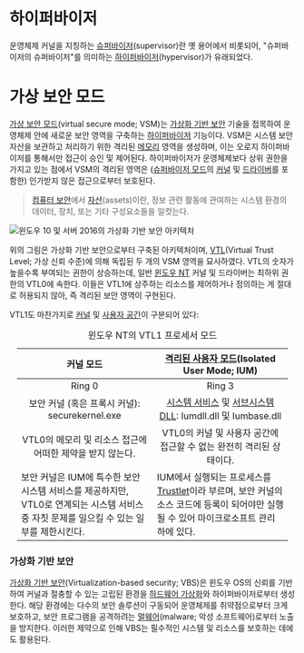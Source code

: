 # 하이퍼바이저
운영체제 커널을 지칭하는 [슈퍼바이저](Kernel.md)(supervisor)란 옛 용어에서 비롯되어, "슈퍼바이저의 슈퍼바이저"를 의미하는 [하이퍼바이저](https://ko.wikipedia.org/wiki/하이퍼바이저)(hypervisor)가 유래되었다.

# 가상 보안 모드
[가상 보안 모드](https://learn.microsoft.com/en-us/virtualization/hyper-v-on-windows/tlfs/vsm)(virtual secure mode; VSM)는 [가상화 기반 보안](#가상화-기반-보안) 기술을 접목하여 운영체제 안에 새로운 보안 영역을 구축하는 [하이퍼바이저](#하이퍼바이저) 기능이다. VSM은 시스템 보안 자산을 보관하고 처리하기 위한 격리된 [메모리](Memory.md) 영역을 생성하며, 이는 오로지 하이퍼바이저를 통해서만 접근이 승인 및 제어된다. 하이퍼바이저가 운영체제보다 상위 권한을 가지고 있는 점에서 VSM의 격리된 영역은 ([슈퍼바이저 모드](Processor.md#프로세서-모드)의 [커널](Kernel.md#nt-커널) 및 [드라이버](Driver.md)를 포함한) 인가받지 않은 접근으로부터 보호된다.

> [컴퓨터 보안](https://ko.wikipedia.org/wiki/컴퓨터_보안)에서 [자산](https://en.wikipedia.org/wiki/Asset_(computer_security))(assets)이란, 정보 관련 활동에 관여하는 시스템 환경의 데이터, 장치, 또는 기타 구성요소들을 일컷는다.

![윈도우 10 및 서버 2016의 가상화 기반 보안 아키텍처](https://learn.microsoft.com/en-us/windows/win32/procthread/images/uim-architecture.png)

위의 그림은 가상화 기반 보안으로부터 구축된 아키텍처이며, [VTL](https://learn.microsoft.com/en-us/virtualization/hyper-v-on-windows/tlfs/vsm#virtual-trust-level-vtl)(Virtual Trust Level; 가상 신뢰 수준)에 의해 독립된 두 개의 VSM 영역을 묘사하였다. VTL의 숫자가 높을수록 부여되는 권한이 상승하는데, 일반 [윈도우 NT](Windows.md) 커널 및 드라이버는 최하위 권한의 VTL0에 속한다. 이들은 VTL1에 상주하는 리소스를 제어하거나 정의하는 게 절대로 허용되지 않아, 즉 격리된 보안 영역이 구현된다.

VTL1도 마찬가지로 [커널](Processor.md#프로세서-모드) 및 [사용자 공간](Processor.md#프로세서-모드)이 구분되어 있다:

<table style="width: 95%; margin: auto;">
<caption style="caption-side: top;">윈도우 NT의 VTL1 프로세서 모드</caption>
<colgroup><col style="width: 50%;"/><col style="width: 50%;"/></colgroup>
<thead><tr><th style="text-align: center;">커널 모드</th><th style="text-align: center;"><a href="https://learn.microsoft.com/en-us/windows/win32/procthread/isolated-user-mode--ium--processes">격리된 사용자 모드</a>(Isolated User Mode; IUM)</th></tr></thead>
<tbody><tr style="text-align: center;"><td>Ring 0</td><td>Ring 3</td></tr><tr style="text-align: center;"><td>보안 커널 (혹은 프록시 커널): securekernel.exe</td><td><a href="WinAPI.md#시스템-서비스">시스템 서비스</a> 및 <a href="Subsystem.md#환경-서브시스템">서브시스템 DLL</a>: Iumdll.dll 및 Iumbase.dll</td></tr><tr style="text-align: center;"><td>VTL0의 메모리 및 리소스 접근에 어떠한 제약을 받지 않는다.</td><td>VTL0의 커널 및 사용자 공간에 접근할 수 없는 완전히 격리된 상태이다.</td></tr><tr><td>보안 커널은 IUM에 특수한 보안 시스템 서비스를 제공하지만, VTL0로 연계되는 시스템 서비스 중 자칫 문제를 일으킬 수 있는 일부를 제한시킨다.</td><td>IUM에서 실행되는 프로세스를 <a href="https://learn.microsoft.com/en-us/windows/win32/procthread/isolated-user-mode--ium--processes#trustlets">Trustlet</a>이라 부르며, 보안 커널의 소스 코드에 등록이 되어야만 실행될 수 있어 마이크로소프트 관리 하에 있다.</td></tr></tbody>
</table>

### 가상화 기반 보안
[가상화 기반 보안](https://learn.microsoft.com/en-us/windows-hardware/design/device-experiences/oem-vbs)(Virtualization-based security; VBS)은 윈도우 OS의 신뢰를 기반하여 커널과 절충할 수 있는 고립된 환경을 [하드웨어 가상화](https://en.wikipedia.org/wiki/Hardware_virtualization)와 하이퍼바이저로부터 생성한다. 해당 환경에는 다수의 보안 솔루션이 구동되어 운영체제를 취약점으로부터 크게 보호하고, 보안 프로그램을 공격하려는 [멀웨어](https://ko.wikipedia.org/wiki/악성_소프트웨어)(malware; 악성 소프트웨어)로부터 노출을 방지한다. 이러한 제약으로 인해 VBS는 필수적인 시스템 및 리소스를 보호하는 데에도 활용된다.
